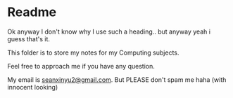 # Readme

Ok anyway I don't know why I use such a heading.. but anyway yeah i guess that's it.

This folder is to store my notes for my Computing subjects.

Feel free to approach me if you have any question.

My email is seanxinyu2@gmail.com. But PLEASE don't spam me haha (with innocent looking)